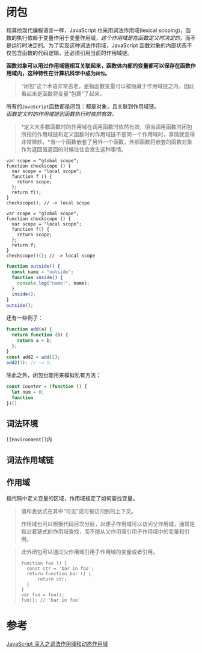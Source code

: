 # 闭包

和其他现代编程语言一样，JavaScript 也采用词法作用域(lexical scoping)，函数的执行依赖于变量作用于变量作用域，_这个作用域是在函数定义时决定的_，而不是运行时决定的。为了实现这种词法作用域，JavaScript 函数对象的内部状态不仅包含函数的代码逻辑，还必须引用当前的作用域链。  

****函数对象可以用过作用域链相互关联起来，函数体内部的变量都可以保存在函数作用域内，这种特性在计算机科学中成为`闭包`。****

> “闭包”这个术语非常古老，是指函数变量可以被隐藏于作用域链之内，因此看起来是函数将变量“包裹”了起来。

所有的`JavaScript`函数都是闭包：都是对象，且关联到作用域链。   
*函数定义时的作用域链到函数执行时依然有效。*

> *定义大多数函数时的作用域在调用函数时依然有效，但当调用函数时闭包所指的作用域链和定义函数时的作用域链不是同一个作用域时，事情就变得非常微妙。*当一个函数嵌套了另外一个函数，外部函数将嵌套的函数对象作为返回值返回的时候往往会发生这种事情。

```
var scope = "global scope";
function checkscope () {
  var scope = "local scope";
  function f () {
    return scope;
  };
  return f();
}
checkscope(); // -> local scope
```

```
var scope = "global scope";
function checkscope () {
  var scope = "local scope";
  function f() {
    return scope;
  };
  return f;
}
checkscope()(); // -> local scope
```

```javascript
function outside() {
  const name = "outside";
  function inside() {
    console.log("name:", name);
  }
  inside();
}
outside();
```

还有一些例子：

```javascript
function add(a) {
  return function (b) {
    return a + b;
  };
}
const add2 = add(2);
add2(3); // -> 5;
```

除此之外，闭包也能用来模拟私有方法：

```javascript
const Counter = (function () {
  let num = 0;
  function
})()
```

## 词法环境

`[[Environment]]`内

## 词法作用域链

## 作用域

指代码中定义变量的区域，作用域规定了如何查找变量。

> 值和表达式在其中“可见”或可被访问到的上下文。
>
> 作用域也可以根据代码层次分层，以便子作用域可以访问父作用域，通常是指沿着链式的作用域查找，而不能从父作用域引用子作用域中的变量和引用。

> 此外闭包可以通过父作用域引用子作用域的变量或者引用。
>
> ```
> function foo () {
> 	const str = 'bar in foo';
> 	return function bar () {
> 		return str;
> 	}
> }
> var fun = foo();
> fun(); // 'bar in foo'
> ```

# 参考

[JavaScript 深入之词法作用域和动态作用域](https://github.com/mqyqingfeng/Blog/issues/3)
